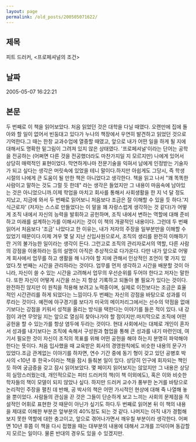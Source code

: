 ```yaml
---
layout: page
permalink: /old_posts/200505071622/
---
```


## 제목
피트 드러커, <프로페셔널의 조건>

## 날짜
2005-05-07 16:22:21

## 본문
두 번째로 이 책을 읽어보았다. 처음 읽었던 것은 대학을 다닐 때였다. 오랜만에 집에 돌아와 할 일이 없어서 빈둥대고 있다가 누나의 책장에서 우연히 발견하고 읽었던 것으로 기억한다.그 때는 한창 교과수업에 열중할 때였고, 앞으로 내가 어떤 일을 하게 될 지에 대해서도 명확한 밑그림이 그려져 있지 않은 상태였다. '프로페셔널'이라는 단어는 공학을 전공하는 (어쩌면 다른 것을 전공했더라도 마찬가지일 지 모르지만) 나에게 있어서 상당히 매력적인 표현이었다. 막연하게나마 전문기술을 익혀서 남에게 인정받는 기술자가 되고 싶다는 생각은 머릿속에 있었을 테니 말이다.하지만 아쉽게도 그당시, 즉 학생 시절의 나에게 큰 도움이 될 만한 책은 아니었다고 생각한다. 책을 읽고 나서 "꽤 똑똑한 사람이고 말하는 것도 그럴 듯 한데" 라는 생각은 들었지만 그 내용이 마음속에 남아있는 것은 아니었으니까.이제 학업을 마치고 회사를 통해서 사회생활을 한 지 넉 달 정도 지났고, 지금에 와서 두 번째로 읽어보니 처음보다 조금은 잘 이해할 수 있을 듯 하다.'지식근로자' (저자는 스스로 만들었다는 이 말을 꽤 자랑스럽게 생각하는 것 같다)가 어떻게 조직 내에서 자신의 능력을 발휘하고 공헌하며, 조직 내에서 변하는 역할에 대해 준비하고 미래를 설계하는가를 이해시키는 것이 이 책의 개괄적인 내용이다. 그런데 두 번째 읽어서 처음보다 '조금' 나았다고 한 이유는, 내가 저자의 주장을 일부분만을 이해할 수 있었기 때문이다.이제 겨우 몇 달 지난 신입사원으로서, 조직의 생리를 완전히 이해하기란 거의 불가능한 일이라는 생각이 든다. 그런고로 조직의 관리자로서의 역할, 다른 사람의 강점을 이용하라는 등의 설명이 아직은 추상적으로 다가온다. 다만 내가 앞으로 어떻게 회사에서 업무를 하고 생활을 해 나가야 할 지에 관해서 인상적인 조언이 몇 가지 있었다.첫 번째는 시간을 관리하라는 것이다. 업무를 먼저 생각하고 시간을 배분할 것이 아니라, 자신이 쓸 수 있는 시간을 고려해서 업무의 우선순위를 두어야 한다고 저자는 말한다. 또한 자신이 어떻게 시간을 쓰는 지 항상 기록하고 되돌아 볼 필요가 있다는 것이다. 완전하진 않지만 이 원칙을 적용해 보려고 노력중이며, 실제로 이전보다는 조금은 효율적인 시간관리를 하게 되었다는 느낌이다.두 번째는 자신의 강점을 바탕으로 성과를 이루라는 것이다. 예전에 야구경기를 보다가 미국의 메이저리그에서는 선수의 약점을 없애기보다는 강점을 키워서 성적을 올리는 방식을 택한다는 이야기를 들은 적이 있다. 내 강점이 과연 무엇일 지는 앞으로 열심히 찾아나가야 할 점이지만.마지막으로 조직에 어떤 공헌을 할 수 있는가를 항상 염두에 두라는 것이다. 현대 사회에서는 대체로 개인이 혼자서 성과를 내기보다는 조직에 속해서 구성원과 협업을 통해 큰 성과를 내기 마련인데, 여기서 필요한 것이 자신이 조직의 목표를 위해 어떤 공헌을 해야 하는지 분명히 파악해야 한다는 뜻이다. 처음 입사했을 때 교육받은 회사의 경영원칙에도 비슷한 내용의 문구가 있었다.조금 관계없는 이야기를 하자면, 연수 기간 중에 동기 형이 갖고 있던 공병호 박사의 <10년 후 한국>이라는 책을 잠시 들춰본 일이 있다. 상당히 인구에 회자되는 책인 듯 하여 궁금증을 갖고 잠시 읽어보았다. 몇 페이지 읽어보지는 않았지만 그 내용은 상당히 실망스러웠는데, 개인적으로는 피터 드러커의 책(이 책 이외에도), 혹은 이와 비슷한 학자들의 책이 모델이 되지 않았나 싶다. 하지만 드러커 교수가 풍부한 논거를 바탕으로 논리적인 주장을 펼친 데 반해, 공 박사의 책은 어떤 가시적인 현상에 대해 죽 나열해 놓을 뿐이었다. 사람들의 관심을 끈 것은 그들이 단순하게 보고 느끼는 사회의 문제점을 직설적인 어휘로 표현한 것 때문이 아닌가 싶기도 하다.두 번째로 읽어본 뒤 이 책의 내용을 제대로 이해한 부분은 앞부분의 40%정도 되는 것 같다. 나머지는 아직 내가 경험해보지 못한 역할에 대한 충고이고, 앞으로 겪어나가면서 깨우칠 부분이라 생각한다. 어쩌면 10년 후쯤 이 책을 다시 접했을 때는 대부분의 내용에 대해서 고개를 끄덕이며 동감할 지 모르는 일이다. 물론 반대의 경우도 있을 수 있겠지만.